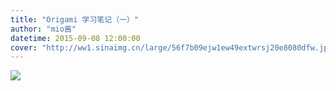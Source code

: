 ```yaml
---
title: "Origami 学习笔记（一）"
author: "mio酱"
datetime: 2015-09-08 12:00:00
cover: "http://ww1.sinaimg.cn/large/56f7b09ejw1ew49extwrsj20e8080dfw.jpg"
---
```


![](http://ww2.sinaimg.cn/large/56f7b09ejw1ew49vaam2mj20ms2elk68.jpg)
